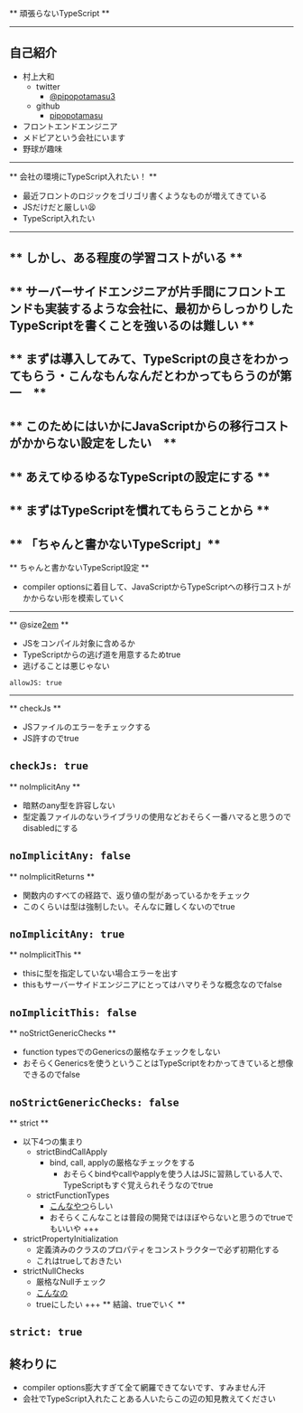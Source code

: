 ** 頑張らないTypeScript **

---

## 自己紹介
- 村上大和
    - twitter
        - [@pipopotamasu3](https://twitter.com/pipopotamasu3)
    - github
        - [pipopotamasu](https://github.com/pipopotamasu)
- フロントエンドエンジニア
- メドピアという会社にいます
- 野球が趣味

---

** 会社の環境にTypeScript入れたい！ **
- 最近フロントのロジックをゴリゴリ書くようなものが増えてきている
- JSだけだと厳しい:tired_face:
- TypeScript入れたい
---
** しかし、ある程度の学習コストがいる **
---
** サーバーサイドエンジニアが片手間にフロントエンドも実装するような会社に、最初からしっかりしたTypeScriptを書くことを強いるのは難しい **
---
** まずは導入してみて、TypeScriptの良さをわかってもらう・こんなもんなんだとわかってもらうのが第一　**
---
** このためにはいかにJavaScriptからの移行コストがかからない設定をしたい　**
---
** あえてゆるゆるなTypeScriptの設定にする **
---
** まずはTypeScriptを慣れてもらうことから **
---
** 「ちゃんと書かないTypeScript」**
---

** ちゃんと書かないTypeScript設定 **
- compiler optionsに着目して、JavaScriptからTypeScriptへの移行コストがかからない形を模索していく

---

** @size[2em](allowJs) **
- JSをコンパイル対象に含めるか
- TypeScriptからの逃げ道を用意するためtrue
- 逃げることは悪じゃない

`allowJS: true`

---
** checkJs **
- JSファイルのエラーをチェックする
- JS許すのでtrue

`checkJs: true`
---

** noImplicitAny **
- 暗黙のany型を許容しない
- 型定義ファイルのないライブラリの使用などおそらく一番ハマると思うのでdisabledにする

`noImplicitAny: false`
---

** noImplicitReturns **
- 関数内のすべての経路で、返り値の型があっているかをチェック
- このくらいは型は強制したい。そんなに難しくないのでtrue

`noImplicitAny: true`
---
** noImplicitThis **
- thisに型を指定していない場合エラーを出す
- thisもサーバーサイドエンジニアにとってはハマりそうな概念なのでfalse


`noImplicitThis: false`
---
** noStrictGenericChecks **
- function typesでのGenericsの厳格なチェックをしない
- おそらくGenericsを使うということはTypeScriptをわかってきていると想像できるのでfalse

`noStrictGenericChecks: false`
---
** strict **
- 以下4つの集まり
    - strictBindCallApply
        - bind, call, applyの厳格なチェックをする
            - おそらくbindやcallやapplyを使う人はJSに習熟している人で、TypeScriptもすぐ覚えられそうなのでtrue
    - strictFunctionTypes
        - [こんなやつ](https://qiita.com/vvakame/items/d2c7cf142fa0af39d2d5#%E9%96%A2%E6%95%B0%E3%81%AE%E5%BC%95%E6%95%B0%E3%81%AE%E5%9E%8B%E3%81%AB%E3%81%A4%E3%81%84%E3%81%A6%E3%81%AE%E3%83%81%E3%82%A7%E3%83%83%E3%82%AF%E3%82%92%E5%BC%B7%E5%8C%96)らしい
        - おそらくこんなことは普段の開発ではほぼやらないと思うのでtrueでもいいや
+++
- strictPropertyInitialization
    - 定義済みのクラスのプロパティをコンストラクターで必ず初期化する
    - これはtrueしておきたい
- strictNullChecks
    - 厳格なNullチェック
    - [こんなの](https://qiita.com/IganinTea/items/f88bea469bff56cfbda6#--strictnullchecks)
    - trueにしたい
+++
** 結論、trueでいく **

`strict: true`
---
## 終わりに
- compiler options膨大すぎて全て網羅できてないです、すみません汗
- 会社でTypeScript入れたことある人いたらこの辺の知見教えてください
